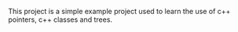 This project is a simple example project used to learn the use of c++ pointers, c++ classes and trees.